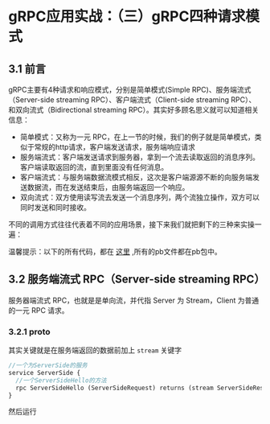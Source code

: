 # gRPC应用实战：（三）gRPC四种请求模式
## 3.1 前言
gRPC主要有4种请求和响应模式，分别是简单模式(Simple RPC)、服务端流式（Server-side streaming RPC）、客户端流式（Client-side streaming RPC）、和双向流式（Bidirectional streaming RPC）。其实好多顾名思义就可以知道相关信息：

- 简单模式：又称为一元 RPC，在上一节的时候，我们的例子就是简单模式，类似于常规的http请求，客户端发送请求，服务端响应请求
- 服务端流式：客户端发送请求到服务器，拿到一个流去读取返回的消息序列。 客户端读取返回的流，直到里面没有任何消息。
- 客户端流式：与服务端数据流模式相反，这次是客户端源源不断的向服务端发送数据流，而在发送结束后，由服务端返回一个响应。
- 双向流式：双方使用读写流去发送一个消息序列，两个流独立操作，双方可以同时发送和同时接收。


不同的调用方式往往代表着不同的应用场景，接下来我们就把剩下的三种来实操一遍：

温馨提示：以下的所有代码，都在 [这里](https://github.com/CodeFish-xiao/blogs/tree/main/gRPCAction/code/grpc-3) ,所有的pb文件都在pb包中。
## 3.2 服务端流式 RPC（Server-side streaming RPC）

服务器端流式 RPC，也就是是单向流，并代指 Server 为 Stream，Client 为普通的一元 RPC 请求。

### 3.2.1 proto

其实关键就是在服务端返回的数据前加上 `stream` 关键字

~~~protobuf
//一个为ServerSide的服务
service ServerSide {
  //一个ServerSideHello的方法
  rpc ServerSideHello (ServerSideRequest) returns (stream ServerSideResp) {}
}
~~~

然后运行